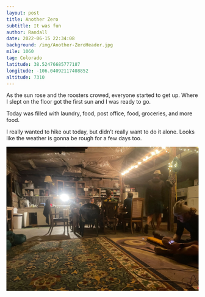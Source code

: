 ```yaml
---
layout: post
title: Another Zero
subtitle: It was fun
author: Randall
date: 2022-06-15 22:34:08
background: /img/Another-ZeroHeader.jpg
mile: 1060
tag: Colorado
latitude: 38.52476685777187
longitude: -106.04092117408852
altitude: 7310
---
```

As the sun rose and the roosters crowed, everyone started to get up. Where I slept on the floor got the first sun and I was ready to go.

Today was filled with laundry, food, post office, food, groceries, and more food.

I really wanted to hike out today, but didn’t really want to do it alone. Looks like the weather is gonna be rough for a few days too.

<img src="/img/Another Zero0.jpg" class="img-fluid">
